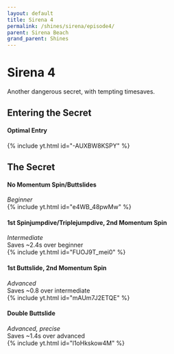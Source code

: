 ```yaml
---
layout: default 
title: Sirena 4
permalink: /shines/sirena/episode4/
parent: Sirena Beach
grand_parent: Shines
---
```

# Sirena 4  
Another dangerous secret, with tempting timesaves.  
## Entering the Secret  
#### Optimal Entry
{% include yt.html id="-AUXBW8KSPY" %}  

## The Secret

#### No Momentum Spin/Buttslides  
*Beginner*  
{% include yt.html id="e4WB_48pwMw" %}  

#### 1st Spinjumpdive/Triplejumpdive, 2nd Momentum Spin  
*Intermediate*  
Saves ~2.4s over beginner  
{% include yt.html id="FUOJ9T_mei0" %}  

#### 1st Buttslide, 2nd Momentum Spin  
*Advanced*  
Saves ~0.8 over intermediate  
{% include yt.html id="mAUm7J2ETQE" %}  

#### Double Buttslide  
*Advanced, precise*  
Saves ~1.4s over advanced  
{% include yt.html id="l1oHkskow4M" %}  

